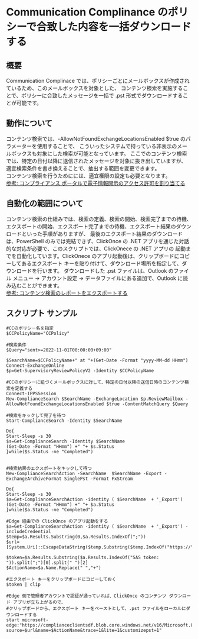 # Communication Complinance のポリシーで合致した内容を一括ダウンロードする
## 概要
Communication Complinace では、ポリシーごとにメールボックスが作成されているため、このメールボックスを対象とした、
コンテンツ検索を実施することで、ポリシーに合致したメッセージを一括で .pst 形式でダウンロードすることが可能です。    

## 動作について
コンテンツ検索では、-AllowNotFoundExchangeLocationsEnabled $true のパラメーターを使用することで、
こういったシステムで持っている非表示のメールボックスも対象にした検索が可能となっています。
ここでのコンテンツ検索では、特定の日付以降に送信されたメッセージを対象に抜き出していますが、
適宜検索条件を書き換えることで、抽出する範囲を変更できます。    
コンテンツ検索を行うためにには、適宜権限の設定も必要となります。<br>
[参考: コンプライアンス ポータルで電子情報開示のアクセス許可を割り当てる](https://learn.microsoft.com/ja-jp/microsoft-365/compliance/assign-ediscovery-permissions?view=o365-worldwide)

## 自動化の範囲について
コンテンツ検索の仕組みでは、検索の定義、検索の開始、検索完了までの待機、エクスポートの開始、エクスポート完了までの待機、エクスポート結果のダウンロードといった手順がありますが、
最後のエクスポート結果のダウンロードは、PowerShell のみでは完結できず、ClickOnce の .NET アプリを通じた対話的な対応が必要で、このスクリプトでは、ClickOnece の .NET アプリの
起動までを自動化しています。ClickOnece のアプリ起動後は、クリップボードにコピーしてあるエクスポート キーを貼り付けて、ダウンロード場所を指定して、ダウンロードを行います。
ダウンロードした .pst ファイルは、Outlook のファイル メニュー -> アカウント設定 -> データファイルにある追加で、Outlook に読み込むことができます。<br>
[参考: コンテンツ検索のレポートをエクスポートする](https://learn.microsoft.com/ja-jp/microsoft-365/compliance/export-a-content-search-report?view=o365-worldwide)

## スクリプト サンプル
````
#CCのポリシー名を指定
$CCPolicyName="CCPolicy"

#検索条件
$Query="sent>=2022-11-01T00:00:00+09:00"

$SearchName=$CCPolicyName+" at "+(Get-Date -Format "yyyy-MM-dd HHmm")
Connect-ExchangeOnline
$p=Get-SupervisoryReviewPolicyV2 -Identity $CCPolicyName

#CCのポリシーに紐づくメールボックスに対して、特定の日付以降の送信日時のコンテンツ検索を定義する
Connect-IPPSSession
New-ComplianceSearch $SearchName -ExchangeLocation $p.ReviewMailbox -AllowNotFoundExchangeLocationsEnabled $true -ContentMatchQuery $Query

#検索をキックして完了を待つ
Start-ComplianceSearch -Identity $SearchName

Do{
Start-Sleep -s 30
$s=Get-ComplianceSearch -Identity $SearchName
(Get-Date -Format "HHmm") +" "+ $s.Status
}while($s.Status -ne "Completed")


#検索結果のエクスポートをキックして待つ
New-ComplianceSearchAction -SearchName  $SearchName -Export -ExchangeArchiveFormat SinglePst -Format FxStream

Do{
Start-Sleep -s 30
$a=Get-ComplianceSearchAction -identity ( $SearchName  + '_Export')
(Get-Date -Format "HHmm") +" "+ $a.Status
}while($a.Status -ne "Completed")

#Edge 経由での ClickOnce のアプリ起動をする
$a=Get-ComplianceSearchAction -identity ( $SearchName  + '_Export') -includeCredential
$temp=$a.Results.Substring(0,$a.Results.IndexOf(";"))
$url=[System.Uri]::EscapeDataString($temp.Substring($temp.IndexOf("https://")))

$token=$a.Results.Substring($a.Results.IndexOf("SAS token: ")).split(";")[0].split(" ")[2]
$ActionName=$a.Name.Replace(" ","+")

#エクスポート キーをクリップボードにコピーしておく
$token | clip

#Edge 側で管理者アカウントで認証が通っていれば、ClickOnce のコンテンツ ダウンロード アプリが立ち上がるので、
#クリップボードから、エクスポート キーをペーストとして、.pst ファイルをローカルにダウンロードする
start microsoft-edge:"https://complianceclientsdf.blob.core.windows.net/v16/Microsoft.Office.Client.Discovery.UnifiedExportTool.application?source=$url&name=$ActionName&trace=1&lite=1&customizepst=1"

````
